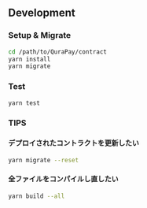 ## Development

### Setup & Migrate

```sh
cd /path/to/QuraPay/contract
yarn install
yarn migrate
```

### Test

```sh
yarn test
```

### TIPS

#### デプロイされたコントラクトを更新したい

```sh
yarn migrate --reset
```

#### 全ファイルをコンパイルし直したい

```sh
yarn build --all
```

